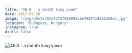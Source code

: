 ```yaml
---
title: "46.0 - a month long yawn"
date: 2017-02-26
image: "/img/photo/93c46f2f8980916a64929419202369a7.jpg"
location: "Budapest, Hungary"
instagram: true
draft: false
---
```


![46.0 - a month long yawn](/img/photo/93c46f2f8980916a64929419202369a7.jpg)
